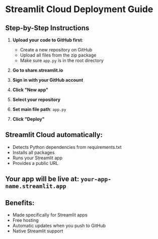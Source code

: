 # Streamlit Cloud Deployment Guide

## Step-by-Step Instructions

1. **Upload your code to GitHub first**:
   - Create a new repository on GitHub
   - Upload all files from the zip package
   - Make sure `app.py` is in the root directory

2. **Go to share.streamlit.io**
3. **Sign in with your GitHub account**
4. **Click "New app"**
5. **Select your repository**
6. **Set main file path**: `app.py`
7. **Click "Deploy"**

## Streamlit Cloud automatically:
- Detects Python dependencies from requirements.txt
- Installs all packages
- Runs your Streamlit app
- Provides a public URL

## Your app will be live at: `your-app-name.streamlit.app`

## Benefits:
- Made specifically for Streamlit apps
- Free hosting
- Automatic updates when you push to GitHub
- Native Streamlit support